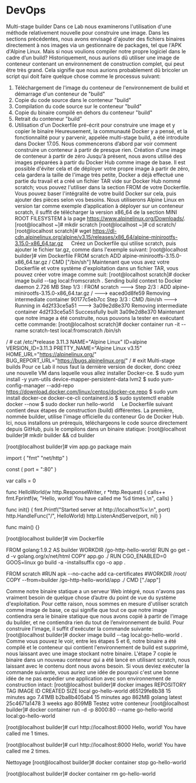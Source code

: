 # DevOps
Multi-stage builder
Dans ce Lab nous examinerons l'utilisation d'une méthode relativement nouvelle pour construire une image. Dans les sections précédentes, nous avons envisagé d'ajouter des fichiers binaires directement à nos images via un gestionnaire de packages, tel que l'APK d'Alpine Linux.
Mais si nous voulions compiler notre propre logiciel dans le cadre d’un build? Historiquement, nous aurions dû utiliser une image de conteneur contenant un environnement de construction complet, qui peut être très grand. Cela signifie que nous aurions probablement dû bricoler un script qui doit faire quelque chose comme le processus suivant:
1.	Téléchargement de l'image du conteneur de l'environnement de build et démarrage d'un conteneur de "build"
2.	Copie du code source dans le conteneur "build"
3.	Compilation du code source sur le conteneur "build"
4.	Copie du binaire compilé en dehors du conteneur "build"
5.	Retrait du conteneur "build"
6.	Utilisation d'un Dockerfile pré-écrit pour construire une image et y copier le binaire
Heureusement, la communauté Docker y a pensé, et la fonctionnalité pour y parvenir, appelée multi-stage build, a été introduite dans Docker 17.05.
Nous commencerons d’abord par voir comment construire un conteneur à partir de presque rien.
Création d'une image de conteneur à partir de zéro
Jusqu'à présent, nous avons utilisé des images préparées à partir du Docker Hub comme image de base. Il est possible d'éviter cela et de déployer votre propre image à partir de zéro, cela gardera la taille de l'image très petite, Docker a déjà effectué une partie du travail et a créé un fichier TAR vide sur Docker Hub nommé scratch; vous pouvez l'utiliser dans la section FROM de votre Dockerfile. Vous pouvez baser l'intégralité de votre build Docker sur cela, puis ajouter des pièces selon vos besoins.
Nous utiliserons Alpine Linux en version tar comme exemple d’application à déployer sur un conteneur scratch, il suffit de télécharger la version x86_64 de la section MINI ROOT FILESYSTEM à la page https://www.alpinelinux.org/Downloads/. 
[root@localhost ~]# mkdir scratch
[root@localhost ~]# cd scratch/
[root@localhost scratch]# wget https://dl-cdn.alpinelinux.org/alpine/v3.15/releases/x86_64/alpine-minirootfs-3.15.0-x86_64.tar.gz
 
Créez un Dockerfile qui utilise scratch, puis ajouter le fichier tar.gz, comme dans l'exemple suivant:
[root@localhost builder]# vim Dockerfile
FROM scratch
ADD alpine-minirootfs-3.15.0-x86_64.tar.gz /
CMD ["/bin/sh"]
Maintenant que vous avez votre Dockerfile et votre système d'exploitation dans un fichier TAR, vous pouvez créer votre image comme suit:
[root@localhost scratch]# docker image build --tag local:fromscratch .
Sending build context to Docker daemon 2.726 MB
Step 1/3 : FROM scratch
 ---> 
Step 2/3 : ADD alpine-minirootfs-3.15.0-x86_64.tar.gz /
 ---> eaced0d8fe59
Removing intermediate container 90177c5eb7cc
Step 3/3 : CMD /bin/sh
 ---> Running in 4d2f33ce5a51
 ---> 3a09e2d8e370
Removing intermediate container 4d2f33ce5a51
Successfully built 3a09e2d8e370
Maintenant que notre image a été construite, nous pouvons la tester en exécutant cette commande:
[root@localhost scratch]# docker container run -it --name scratch-test local:fromscratch /bin/sh

/ # cat /etc/*release
3.11.3
NAME="Alpine Linux"
ID=alpine
VERSION_ID=3.11.3
PRETTY_NAME="Alpine Linux v3.15"
HOME_URL="https://alpinelinux.org/"
BUG_REPORT_URL="https://bugs.alpinelinux.org/"
/ # exit
Multi-stage builds
Pour ce Lab il nous faut la dernière version de docker, donc créez une nouvelle VM dans laquelle vous allez installer Docker-ce.
$ sudo yum install -y yum-utils device-mapper-persistent-data lvm2
$ sudo yum-config-manager --add-repo https://download.docker.com/linux/centos/docker-ce.repo
$ sudo yum install docker-ce docker-ce-cli containerd.io
$ sudo systemctl enable docker --now
$ sudo docker run hello-world
 
Le Dockerfile suivant contient deux étapes de construction (build) différentes. La première, nommée builder, utilise l'image officielle du conteneur Go de Docker Hub. Ici, nous installons un prérequis, téléchargeons le code source directement depuis GitHub, puis le compilons dans un binaire statique:
[root@localhost builder]# mkdir builder && cd builder


[root@localhost builder]# vim app.go
package main
  
import (
  "fmt"
  "net/http"
)

const (
  port = ":80"
)

var calls = 0

func HelloWorld(w http.ResponseWriter, r *http.Request) {
  calls++
  fmt.Fprintf(w, "Hello, world! You have called me %d times.\n", calls)
}

func init() {
  fmt.Printf("Started server at http://localhost%v.\n", port)
  http.HandleFunc("/", HelloWorld)
  http.ListenAndServe(port, nil)
}

func main() {}


[root@localhost builder]# vim Dockerfile

FROM golang:1.9.2 AS builder
WORKDIR /go-http-hello-world/
RUN go get -d -v golang.org/x/net/html
COPY app.go    ./
RUN CGO_ENABLED=0 GOOS=linux go build -a -installsuffix cgo -o app .

FROM scratch
#RUN apk --no-cache add ca-certificates
#WORKDIR /root/
COPY --from=builder /go-http-hello-world/app ./
CMD ["./app"]

Comme notre binaire statique a un serveur Web intégré, nous n'avons pas vraiment besoin de quelque chose d’autre du point de vue du système d'exploitation. Pour cette raison, nous sommes en mesure d'utiliser scratch comme image de base, ce qui signifie que tout ce que notre image contiendra sera le binaire statique que nous avons copié à partir de l'image du builder, et ne contiendra rien du tout de l’environnement de build.
Pour construire l'image, il suffit d'exécuter la commande suivante:
[root@localhost builder]# docker image build --tag local:go-hello-world .
Comme vous pouvez le voir, entre les étapes 5 et 6, notre binaire a été compilé et le conteneur qui contient l'environnement de build est supprimé, nous laissant avec une image stockant notre binaire. L'étape 7 copie le binaire dans un nouveau conteneur qui a été lancé en utilisant scratch, nous laissant avec le contenu dont nous avons besoin.
Si vous deviez exécuter la commande suivante, vous auriez une idée de pourquoi c'est une bonne idée de ne pas expédier une application avec son environnement de construction intact:
[root@localhost builder]# docker images
REPOSITORY     TAG                 IMAGE ID       CREATED           SIZE
local          go-hello-world      d65129fe8b38   15 minutes ago    7.41MB
<none>         <none>              b2ba8b405ab4   15 minutes ago    862MB
golang         latest              25c4671a1478   3 weeks ago       809MB
Testez votre conteneur
[root@localhost builder]# docker container run -d -p 8000:80 --name go-hello-world local:go-hello-world

[root@localhost builder]# curl http://localhost:8000
Hello, world! You have called me 1 times.

[root@localhost builder]# curl http://localhost:8000
Hello, world! You have called me 2 times.

Nettoyage
[root@localhost builder]# docker container stop go-hello-world

[root@localhost builder]# docker container rm go-hello-world
